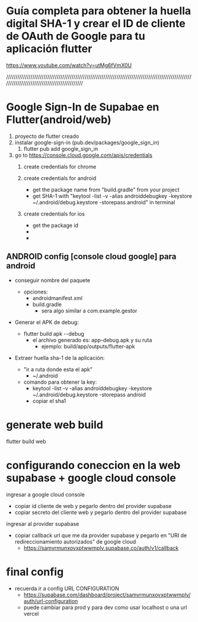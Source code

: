 # Guía completa para obtener la huella digital SHA-1 y crear el ID de cliente de OAuth de Google para tu aplicación flutter 

https://www.youtube.com/watch?v=utMg6fVmX0U

////////////////////////////////////////////////////////////////////////////////////////////////////////////////////////////////////////////

# Google Sign-In de Supabae en Flutter(android/web)

1. proyecto de flutter creado
2. instalar google-sign-in (pub.dev/packages/google_sign_in)
   1. flutter pub add google_sign_in
3. go to https://console.cloud.google.com/apis/credentials
   1. create credentials for chrome
   2. create credentials for android

      * get the package name from "build.gradle" from your project
      * get SHA-1 with "keytool -list -v -alias androiddebugkey -keystore ~/.android/debug.keystore -storepass android" in terminal
   3. create credentials for ios

      * get the package id
      * 
      * 

ANDROID config [console cloud google] para android
--------------------------------------------------

- conseguir nombre del paquete

  - opciones:
    - androidmanifest.xml
    - build.gradle
      - sera algo similar a com.example.gestor
- Generar el APK de debug:

  - flutter build apk --debug
    - el archivo generado es: app-debug.apk y su ruta
      - ejemplo: build/app/outputs/flutter-apk
- Extraer huella sha-1 de la aplicación:

  - "ir a ruta donde esta el apk"
    - ~/.android
  - comando para obtener la key:
    - keytool -list -v -alias androiddebugkey -keystore ~/.android/debug.keystore -storepass android
    - copiar el sha1

# generate web build

flutter build web

# configurando coneccion en la web supabase + google cloud console

ingresar a google cloud console

- copiar id cliente de web y pegarlo dentro del provider supabase
- copiar secreto del cliente web y pegarlo dentro del provider supabase

ingresar al provider supabase

- copiar callback url que me da provider supabase y pegarlo en "URI de redireccionamiento autorizados" de google cloud
  - https://samvrmunxovxptwwmplv.supabase.co/auth/v1/callback

# final config

- recuerda ir a config URL CONFIGURATION
  - https://supabase.com/dashboard/project/samvrmunxovxptwwmplv/auth/url-configuration
  - puede cambiar para prod y para dev como usar localhost o una url vercel
